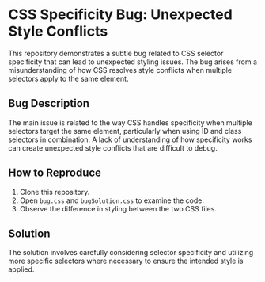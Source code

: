 # CSS Specificity Bug: Unexpected Style Conflicts

This repository demonstrates a subtle bug related to CSS selector specificity that can lead to unexpected styling issues. The bug arises from a misunderstanding of how CSS resolves style conflicts when multiple selectors apply to the same element. 

## Bug Description
The main issue is related to the way CSS handles specificity when multiple selectors target the same element, particularly when using ID and class selectors in combination.  A lack of understanding of how specificity works can create unexpected style conflicts that are difficult to debug.

## How to Reproduce
1. Clone this repository.
2. Open `bug.css` and `bugSolution.css` to examine the code.
3. Observe the difference in styling between the two CSS files.

## Solution
The solution involves carefully considering selector specificity and utilizing more specific selectors where necessary to ensure the intended style is applied.